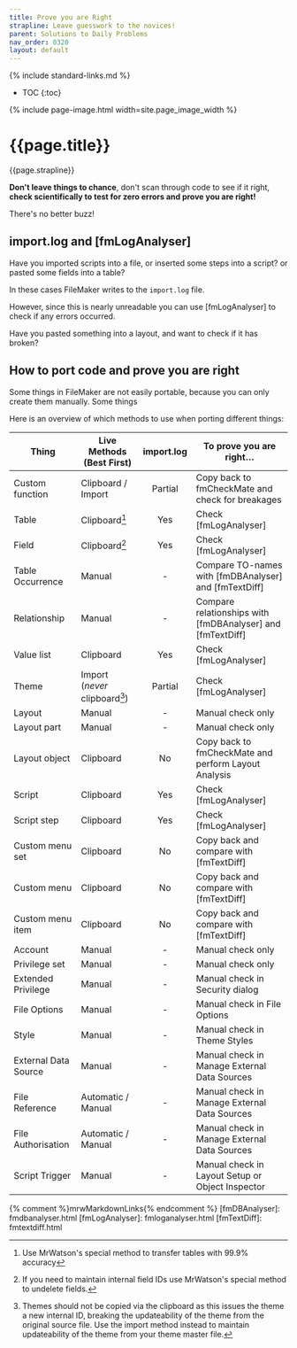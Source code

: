 ```yaml
---
title: Prove you are Right
strapline: Leave guesswork to the novices!
parent: Solutions to Daily Problems
nav_order: 0320
layout: default
---
```

{% include standard-links.md %}

- TOC
{:toc}

{% include page-image.html width=site.page_image_width %}

# {{page.title}}

{{page.strapline}}

**Don't leave things to chance**, don't scan through code to see if it right, **check scientifically to test for zero errors and prove you are right!**

There's no better buzz!

## import.log and [fmLogAnalyser]

Have you imported scripts into a file, or inserted some steps into a script? or pasted some fields into a table?

In these cases FileMaker writes to the `import.log` file.

However, since this is nearly unreadable  you can use [fmLogAnalyser] to check if any errors occurred.

Have you pasted something into a layout, and want to check if it has broken?

## How to port code and prove you are right

Some things in FileMaker are not easily portable, because you can only create them manually. Some things 

Here is an overview of which methods to use when porting different things:

| Thing                  | Live Methods (Best First)           | import.log | To prove you are right…                                         |
|------------------------|-------------------------------------|:----------:|-----------------------------------------------------------------|
| Custom function        | Clipboard / Import                  | Partial    | Copy back to fmCheckMate and check for breakages                |
| Table                  | Clipboard[^1]                       | Yes        | Check [fmLogAnalyser]                       |
| Field                  | Clipboard[^2]                       | Yes        | Check [fmLogAnalyser]                       |
| Table Occurrence       | Manual                              | -          | Compare TO-names with [fmDBAnalyser] and [fmTextDiff]      |
| Relationship           | Manual                              | -          | Compare relationships with [fmDBAnalyser] and [fmTextDiff] |
| Value list             | Clipboard                           | Yes        | Check [fmLogAnalyser]                       |
| Theme                  | Import (*never* clipboard[^3])      | Partial    | Check [fmLogAnalyser]                       |
| Layout                 | Manual                              | -          | Manual check only                                               |
| Layout part            | Manual                              | -          | Manual check only                                               |
| Layout object          | Clipboard                           | No         | Copy back to fmCheckMate and perform Layout Analysis            |
| Script                 | Clipboard                           | Yes        | Check [fmLogAnalyser]                       |
| Script step            | Clipboard                           | Yes        | Check [fmLogAnalyser]                       |
| Custom menu set        | Clipboard                           | No         | Copy back and compare with [fmTextDiff]        |
| Custom menu            | Clipboard                           | No         | Copy back and compare with [fmTextDiff]        |
| Custom menu item       | Clipboard                           | No         | Copy back and compare with [fmTextDiff]        |
| Account                | Manual                              | -          | Manual check only                                               |
| Privilege set          | Manual                              | -          | Manual check only                                               |
| Extended Privilege     | Manual                              | -          | Manual check in Security dialog                                 |
| File Options           | Manual                              | -          | Manual check in File Options                                    |
| Style                  | Manual                              | -          | Manual check in Theme Styles                                    |
| External Data Source   | Manual                              | -          | Manual check in Manage External Data Sources                    |
| File Reference         | Automatic / Manual                  | -          | Manual check in Manage External Data Sources                    |
| File Authorisation     | Automatic / Manual                  | -          | Manual check in Manage External Data Sources                    |
| Script Trigger         | Manual                              | -          | Manual check in Layout Setup or Object Inspector                |

[^1]: Use MrWatson's special method to transfer tables with 99.9% accuracy
[^2]: If you need to maintain internal field IDs use MrWatson's special method to undelete fields.
[^3]: Themes should not be copied via the clipboard as this issues the theme a new internal ID, breaking the updateability of the theme from the original source file. Use the import method instead to maintain updateability of the theme from your theme master file.

{% comment %}mrwMarkdownLinks{% endcomment %}
[fmDBAnalyser]: fmdbanalyser.html
[fmLogAnalyser]: fmloganalyser.html
[fmTextDiff]: fmtextdiff.html
